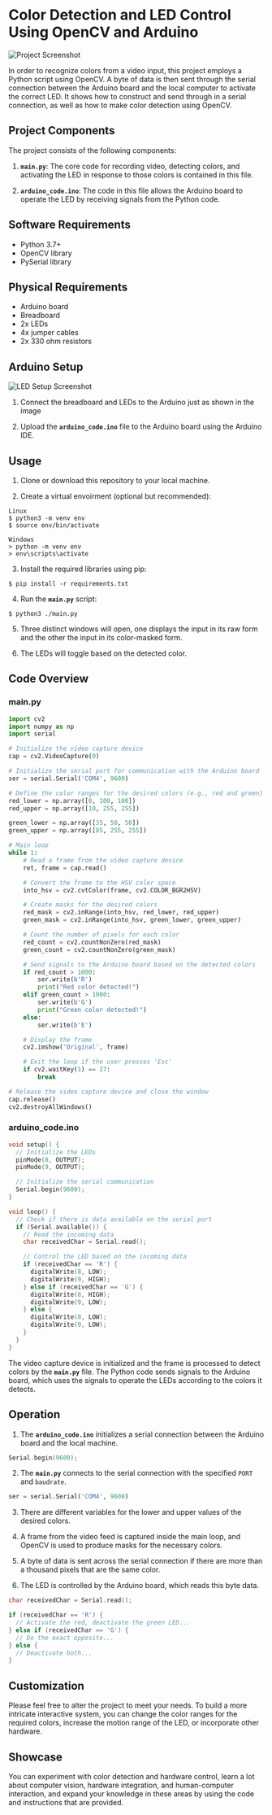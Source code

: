 # Color Detection and LED Control Using OpenCV and Arduino

![Project Screenshot](screenshot.webp)

In order to recognize colors from a video input, this project employs a Python script using OpenCV. A byte of data is then sent through the serial connection between the Arduino board and the local computer to activate the correct LED. It shows how to construct and send through in a serial connection, as well as how to make color detection using OpenCV.

## Project Components

The project consists of the following components:

1. **`main.py`**: The core code for recording video, detecting colors, and activating the LED in response to those colors is contained in this file.

2. **`arduino_code.ino`**: The code in this file allows the Arduino board to operate the LED by receiving signals from the Python code.

## Software Requirements
- Python 3.7+
- OpenCV library
- PySerial library

## Physical Requirements
- Arduino board
- Breadboard
- 2x LEDs
- 4x jumper cables
- 2x 330 ohm resistors

## Arduino Setup
![LED Setup Screenshot](arduino_screenshot_1.png)

1. Connect the breadboard and LEDs to the Arduino just as shown in the image

2. Upload the **`arduino_code.ino`** file to the Arduino board using the Arduino IDE.

## Usage
1. Clone or download this repository to your local machine.

2. Create a virtual envoirment (optional but recommended):
```
Linux
$ python3 -m venv env
$ source env/bin/activate

Windows
> python -m venv env
> env\scripts\activate
```

3. Install the required libraries using pip:
```
$ pip install -r requirements.txt
```

4. Run the **`main.py`** script:
```
$ python3 ./main.py
```

5. Three distinct windows will open, one displays the input in its raw form and the other the input in its color-masked form.

6. The LEDs will toggle based on the detected color.

## Code Overview

### main.py
```python
import cv2
import numpy as np
import serial

# Initialize the video capture device
cap = cv2.VideoCapture(0)

# Initialize the serial port for communication with the Arduino board
ser = serial.Serial('COM4', 9600)

# Define the color ranges for the desired colors (e.g., red and green)
red_lower = np.array([0, 100, 100])
red_upper = np.array([10, 255, 255])

green_lower = np.array([35, 50, 50])
green_upper = np.array([85, 255, 255])

# Main loop
while 1:
    # Read a frame from the video capture device
    ret, frame = cap.read()

    # Convert the frame to the HSV color space
    into_hsv = cv2.cvtColor(frame, cv2.COLOR_BGR2HSV)

    # Create masks for the desired colors
    red_mask = cv2.inRange(into_hsv, red_lower, red_upper)
    green_mask = cv2.inRange(into_hsv, green_lower, green_upper)

    # Count the number of pixels for each color
    red_count = cv2.countNonZero(red_mask)
    green_count = cv2.countNonZero(green_mask)

    # Send signals to the Arduino board based on the detected colors
    if red_count > 1000:
        ser.write(b'R')
        print("Red color detected!")
    elif green_count > 1000:
        ser.write(b'G')
        print("Green color detected!")
    else:
        ser.write(b'E')

    # Display the frame
    cv2.imshow('Original', frame)

    # Exit the loop if the user presses 'Esc'
    if cv2.waitKey(1) == 27:
        break

# Release the video capture device and close the window
cap.release()
cv2.destroyAllWindows()
```

### arduino_code.ino

```cpp
void setup() {
  // Initialize the LEDs
  pinMode(8, OUTPUT);
  pinMode(9, OUTPUT);

  // Initialize the serial communication
  Serial.begin(9600);
}

void loop() {
  // Check if there is data available on the serial port
  if (Serial.available()) {
    // Read the incoming data
    char receivedChar = Serial.read();

    // Control the LED based on the incoming data
    if (receivedChar == 'R') {
      digitalWrite(8, LOW);
      digitalWrite(9, HIGH);
    } else if (receivedChar == 'G') {
      digitalWrite(8, HIGH);
      digitalWrite(9, LOW);
    } else {
      digitalWrite(8, LOW);
      digitalWrite(9, LOW);
    }
  }
}
```

The video capture device is initialized and the frame is processed to detect colors by the **`main.py`** file. The Python code sends signals to the Arduino board, which uses the signals to operate the LEDs according to the colors it detects.

## Operation
1. The **`arduino_code.ino`** initializes a serial connection between the Arduino board and the local machine.
```cpp
Serial.begin(9600);
```

2. The **`main.py`** connects to the serial connection with the specified `PORT` and `baudrate`.
```python
ser = serial.Serial('COM4', 9600)
```

3. There are different variables for the lower and upper values of the desired colors.

4. A frame from the video feed is captured inside the main loop, and OpenCV is used to produce masks for the necessary colors.

5. A byte of data is sent across the serial connection if there are more than a thousand pixels that are the same color.

6. The LED is controlled by the Arduino board, which reads this byte data.
```cpp
char receivedChar = Serial.read();

if (receivedChar == 'R') {
  // Activate the red, deactivate the green LED...
} else if (receivedChar == 'G') {
  // Do the exact opposite...
} else {
  // Deactivate both...
}
```

## Customization

Please feel free to alter the project to meet your needs. To build a more intricate interactive system, you can change the color ranges for the required colors, increase the motion range of the LED, or incorporate other hardware.

## Showcase

You can experiment with color detection and hardware control, learn a lot about computer vision, hardware integration, and human-computer interaction, and expand your knowledge in these areas by using the code and instructions that are provided.
